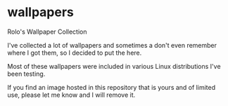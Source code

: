 # wallpapers
Rolo's Wallpaper Collection

I've collected a lot of wallpapers and sometimes a don't even remember where I got them, so I decided to put the here.

Most of these wallpapers were included in various Linux distributions I've been testing.

If you find an image hosted in this repository that is yours and of limited use, please let me know and I will remove it.
